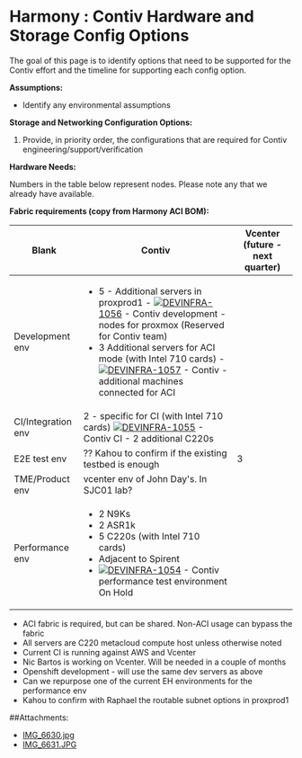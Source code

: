 # Harmony : Contiv Hardware and Storage Config Options

The goal of this page is to identify options that need to be supported for the Contiv effort and the timeline for supporting each config option.

**Assumptions:**

*   Identify any environmental assumptions

**Storage and Networking Configuration Options:**

1.  Provide, in priority order, the configurations that are required for Contiv engineering/support/verification

**Hardware Needs:**

Numbers in the table below represent nodes. Please note any that we already have available.

**Fabric requirements (copy from Harmony ACI BOM):**



Blank | Contiv | Vcenter (future - next quarter)
--- | --- | ---
| Development env | <ul><li>5 - Additional servers in proxprod1 - <span class="confluence-jim-macro jira-issue" data-jira-key="DEVINFRA-1056">[![](https://metacloud.jira.com/secure/viewavatar?size=xsmall&avatarId=10800&avatarType=issuetype)DEVINFRA-1056](https://metacloud.jira.com/browse/DEVINFRA-1056) - Contiv development - nodes for proxmox (Reserved for Contiv team)<li>3 Additional servers for ACI mode (with Intel 710 cards) - <span class="confluence-jim-macro jira-issue" data-jira-key="DEVINFRA-1057">[![](https://metacloud.jira.com/secure/viewavatar?size=xsmall&avatarId=10800&avatarType=issuetype)DEVINFRA-1057](https://metacloud.jira.com/browse/DEVINFRA-1057) - <span class="summary">Contiv - additional machines connected for ACI
| CI/Integration env | 2 - specific for CI (with Intel 710 cards) <span class="confluence-jim-macro jira-issue" data-jira-key="DEVINFRA-1055">[![](https://metacloud.jira.com/secure/viewavatar?size=xsmall&avatarId=10800&avatarType=issuetype)DEVINFRA-1055](https://metacloud.jira.com/browse/DEVINFRA-1055) - Contiv CI - 2 additional C220s 
| E2E test env | ?? Kahou to confirm if the existing testbed is enough | 3
| TME/Product env | vcenter env of John Day's. In SJC01 lab? | |
| Performance env | <ul><li>2 N9Ks<li>2 ASR1k<li>5 C220s (with Intel 710 cards)<li>Adjacent to Spirent<li><span class="confluence-jim-macro jira-issue" data-jira-key="DEVINFRA-1054">[![](https://metacloud.jira.com/secure/viewavatar?size=xsmall&avatarId=10800&avatarType=issuetype)DEVINFRA-1054](https://metacloud.jira.com/browse/DEVINFRA-1054) - <span class="summary">Contiv performance test environment</span> <span class="aui-lozenge aui-lozenge-subtle aui-lozenge-complete jira-macro-single-issue-export-pdf">On Hold</span> |


*   ACI fabric is required, but can be shared. Non-ACI usage can bypass the fabric
*   All servers are C220 metacloud compute host unless otherwise noted
*   Current CI is running against AWS and Vcenter
*   Nic Bartos is working on Vcenter. Will be needed in a couple of months
*   Openshift development - will use the same dev servers as above
*   Can we repurpose one of the current EH environments for the performance env
*   Kahou to confirm with Raphael the routable subnet options in proxprod1


##Attachments:
* [IMG_6630.jpg](../images/201588978/201588982.jpg)
* [IMG_6631.JPG](../images/201588978/201588985.jpg)
